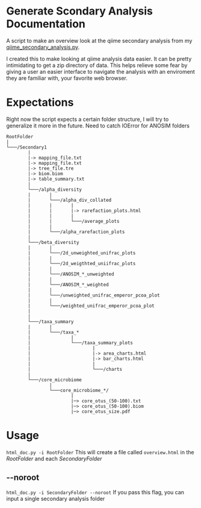 Generate Scondary Analysis Documentation
========================================

A script to make an overview look at the qiime secondary analysis from my [qiime_secondary_analysis.py](https://github.com/gblanchard4/qiime_secondary_analysis).  
  
I created this to make looking at qiime analysis data easier. It can be pretty intimidating to get a zip directory of data. This helps relieve some fear by giving a user an easier interface to navigate the analysis with an enviroment they are familiar with, your favorite web browser. 



# Expectations  
Right now the script expects a certain folder structure, I will try to generalize it more in the future. Need to catch IOError for ANOSIM folders

```
RootFolder
|
└───/Secondary1
		|
		|->	mapping_file.txt
		|->	mapping_file.txt
		|->	tree_file.tre
		|->	biom.biom
		|->	table_summary.txt
		|
		└───/alpha_diversity
		|		|
		|		└───/alpha_div_collated
		|		|		|
		|		|		|-> rarefaction_plots.html
		|		|		|
		|		|		└───/average_plots	
		|		|
		|		└───/alpha_rarefaction_plots
		|
		└───/beta_diversity
		|		|
		|		└───/2d_unweighted_unifrac_plots
		|		|
		|		└───/2d_weigthted_uniifrac_plots
		|		|
		|		└───/ANOSIM_*_unweighted
		|		|
		|		└───/ANOSIM_*_weighted
		|		|
		|		└───/unweighted_unifrac_emperor_pcoa_plot
		|		|
		|		└───/weighted_unifrac_emperor_pcoa_plot
		|		
		|
		└───/taxa_summary
		|		|
		|		└───/taxa_*
		|				|
		|				└───/taxa_summary_plots
		|						|
		|						|-> area_charts.html
		|						|-> bar_charts.html
		|						|
		|						└───/charts
		|
		└───/core_microbiome
				|
				└───core_microbiome_*/
						|
						|─> core_otus_(50-100).txt
						|─> core_otus_(50-100).biom
						|─> core_otus_size.pdf

```
# Usage 
`html_doc.py -i RootFolder` 
This will create a file called `overview.html` in the *RootFolder* and each *SecondaryFolder*
## --noroot
`html_doc.py -i SecondaryFolder --noroot` 
If you pass this flag, you can input a single secondary analysis folder
